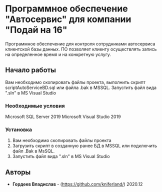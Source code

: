 # Программное обеспечение "Автосервис" для компании "Подай на 16"

Программное обеспечение для контроля сотрудниками автосервиса клиентской базы данных.
ПО позволяет клиенту осуществлять запись на определенное время и на конкретную услугу.

## Начало работы

Вам необходимо скопировать файлы проекта, выполнить скрипт scriptAutoServiceBD.sql или файла .bak в MSSQL.
Запустить файл вида ".sln" в MS Visual Studio

### Необходимые условия

Microsoft SQL Server 2019
Microsoft Visual Studio 2019


### Установка

1. Вам необходимо скопировать файлы проекта
2. Загрузить скрипт в созданную ранее БД в MSSQL или подключить файл .Bak в MsSQL.
3. Запустить файл вида ".sln" в MS Visual Studio



## Авторы

* **Гордеев Владислав** - (https://github.com/kniferland/)
2020.12
